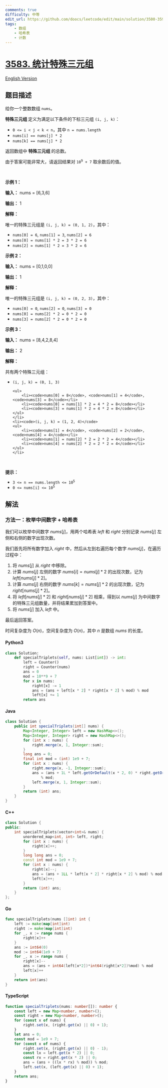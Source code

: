 ```yaml
---
comments: true
difficulty: 中等
edit_url: https://github.com/doocs/leetcode/edit/main/solution/3500-3599/3583.Count%20Special%20Triplets/README.md
tags:
    - 数组
    - 哈希表
    - 计数
---
```


<!-- problem:start -->

# [3583. 统计特殊三元组](https://leetcode.cn/problems/count-special-triplets)

[English Version](/solution/3500-3599/3583.Count%20Special%20Triplets/README_EN.md)

## 题目描述

<!-- description:start -->

<p>给你一个整数数组 <code>nums</code>。</p>

<p><strong>特殊三元组 </strong>定义为满足以下条件的下标三元组 <code>(i, j, k)</code>：</p>

<ul>
	<li><code>0 &lt;= i &lt; j &lt; k &lt; n</code>，其中 <code>n = nums.length</code></li>
	<li><code>nums[i] == nums[j] * 2</code></li>
	<li><code>nums[k] == nums[j] * 2</code></li>
</ul>

<p>返回数组中&nbsp;<strong>特殊三元组&nbsp;</strong>的总数。</p>

<p>由于答案可能非常大，请返回结果对 <code>10<sup>9</sup> + 7</code> 取余数后的值。</p>

<p>&nbsp;</p>

<p><strong class="example">示例 1：</strong></p>

<div class="example-block">
<p><strong>输入：</strong> <span class="example-io">nums = [6,3,6]</span></p>

<p><strong>输出：</strong> <span class="example-io">1</span></p>

<p><strong>解释：</strong></p>

<p>唯一的特殊三元组是 <code>(i, j, k) = (0, 1, 2)</code>，其中：</p>

<ul>
	<li><code>nums[0] = 6</code>, <code>nums[1] = 3</code>, <code>nums[2] = 6</code></li>
	<li><code>nums[0] = nums[1] * 2 = 3 * 2 = 6</code></li>
	<li><code>nums[2] = nums[1] * 2 = 3 * 2 = 6</code></li>
</ul>
</div>

<p><strong class="example">示例 2：</strong></p>

<div class="example-block">
<p><strong>输入：</strong> <span class="example-io">nums = [0,1,0,0]</span></p>

<p><strong>输出：</strong> <span class="example-io">1</span></p>

<p><strong>解释：</strong></p>

<p>唯一的特殊三元组是 <code>(i, j, k) = (0, 2, 3)</code>，其中：</p>

<ul>
	<li><code>nums[0] = 0</code>, <code>nums[2] = 0</code>, <code>nums[3] = 0</code></li>
	<li><code>nums[0] = nums[2] * 2 = 0 * 2 = 0</code></li>
	<li><code>nums[3] = nums[2] * 2 = 0 * 2 = 0</code></li>
</ul>
</div>

<p><strong class="example">示例 3：</strong></p>

<div class="example-block">
<p><strong>输入：</strong> <span class="example-io">nums = [8,4,2,8,4]</span></p>

<p><strong>输出：</strong> <span class="example-io">2</span></p>

<p><strong>解释：</strong></p>

<p>共有两个特殊三元组：</p>

<ul>
	<li><code>(i, j, k) = (0, 1, 3)</code>

    <ul>
    	<li><code>nums[0] = 8</code>, <code>nums[1] = 4</code>, <code>nums[3] = 8</code></li>
    	<li><code>nums[0] = nums[1] * 2 = 4 * 2 = 8</code></li>
    	<li><code>nums[3] = nums[1] * 2 = 4 * 2 = 8</code></li>
    </ul>
    </li>
    <li><code>(i, j, k) = (1, 2, 4)</code>
    <ul>
    	<li><code>nums[1] = 4</code>, <code>nums[2] = 2</code>, <code>nums[4] = 4</code></li>
    	<li><code>nums[1] = nums[2] * 2 = 2 * 2 = 4</code></li>
    	<li><code>nums[4] = nums[2] * 2 = 2 * 2 = 4</code></li>
    </ul>
    </li>

</ul>
</div>

<p>&nbsp;</p>

<p><strong>提示：</strong></p>

<ul>
	<li><code>3 &lt;= n == nums.length &lt;= 10<sup>5</sup></code></li>
	<li><code>0 &lt;= nums[i] &lt;= 10<sup>5</sup></code></li>
</ul>

<!-- description:end -->

## 解法

<!-- solution:start -->

### 方法一：枚举中间数字 + 哈希表

我们可以枚举中间数字 $\textit{nums}[j]$，用两个哈希表 $\textit{left}$ 和 $\textit{right}$ 分别记录 $\textit{nums}[j]$ 左侧和右侧的数字出现次数。

我们首先将所有数字加入 $\textit{right}$ 中，然后从左到右遍历每个数字 $\textit{nums}[j]$，在遍历过程中：

1. 将 $\textit{nums}[j]$ 从 $\textit{right}$ 中移除。
2. 计算 $\textit{nums}[j]$ 左侧的数字 $\textit{nums}[i] = \textit{nums}[j] * 2$ 的出现次数，记为 $\textit{left}[\textit{nums}[j] * 2]$。
3. 计算 $\textit{nums}[j]$ 右侧的数字 $\textit{nums}[k] = \textit{nums}[j] * 2$ 的出现次数，记为 $\textit{right}[\textit{nums}[j] * 2]$。
4. 将 $\textit{left}[\textit{nums}[j] * 2]$ 和 $\textit{right}[\textit{nums}[j] * 2]$ 相乘，得到以 $\textit{nums}[j]$ 为中间数字的特殊三元组数量，并将结果累加到答案中。
5. 将 $\textit{nums}[j]$ 加入 $\textit{left}$ 中。

最后返回答案。

时间复杂度为 $O(n)$，空间复杂度为 $O(n)$，其中 $n$ 是数组 $\textit{nums}$ 的长度。

<!-- tabs:start -->

#### Python3

```python
class Solution:
    def specialTriplets(self, nums: List[int]) -> int:
        left = Counter()
        right = Counter(nums)
        ans = 0
        mod = 10**9 + 7
        for x in nums:
            right[x] -= 1
            ans = (ans + left[x * 2] * right[x * 2] % mod) % mod
            left[x] += 1
        return ans
```

#### Java

```java
class Solution {
    public int specialTriplets(int[] nums) {
        Map<Integer, Integer> left = new HashMap<>();
        Map<Integer, Integer> right = new HashMap<>();
        for (int x : nums) {
            right.merge(x, 1, Integer::sum);
        }
        long ans = 0;
        final int mod = (int) 1e9 + 7;
        for (int x : nums) {
            right.merge(x, -1, Integer::sum);
            ans = (ans + 1L * left.getOrDefault(x * 2, 0) * right.getOrDefault(x * 2, 0) % mod)
                % mod;
            left.merge(x, 1, Integer::sum);
        }
        return (int) ans;
    }
}
```

#### C++

```cpp
class Solution {
public:
    int specialTriplets(vector<int>& nums) {
        unordered_map<int, int> left, right;
        for (int x : nums) {
            right[x]++;
        }
        long long ans = 0;
        const int mod = 1e9 + 7;
        for (int x : nums) {
            right[x]--;
            ans = (ans + 1LL * left[x * 2] * right[x * 2] % mod) % mod;
            left[x]++;
        }
        return (int) ans;
    }
};
```

#### Go

```go
func specialTriplets(nums []int) int {
	left := make(map[int]int)
	right := make(map[int]int)
	for _, x := range nums {
		right[x]++
	}
	ans := int64(0)
	mod := int64(1e9 + 7)
	for _, x := range nums {
		right[x]--
		ans = (ans + int64(left[x*2])*int64(right[x*2])%mod) % mod
		left[x]++
	}
	return int(ans)
}
```

#### TypeScript

```ts
function specialTriplets(nums: number[]): number {
    const left = new Map<number, number>();
    const right = new Map<number, number>();
    for (const x of nums) {
        right.set(x, (right.get(x) || 0) + 1);
    }
    let ans = 0;
    const mod = 1e9 + 7;
    for (const x of nums) {
        right.set(x, (right.get(x) || 0) - 1);
        const lx = left.get(x * 2) || 0;
        const rx = right.get(x * 2) || 0;
        ans = (ans + ((lx * rx) % mod)) % mod;
        left.set(x, (left.get(x) || 0) + 1);
    }
    return ans;
}
```

<!-- tabs:end -->

<!-- solution:end -->

<!-- problem:end -->
